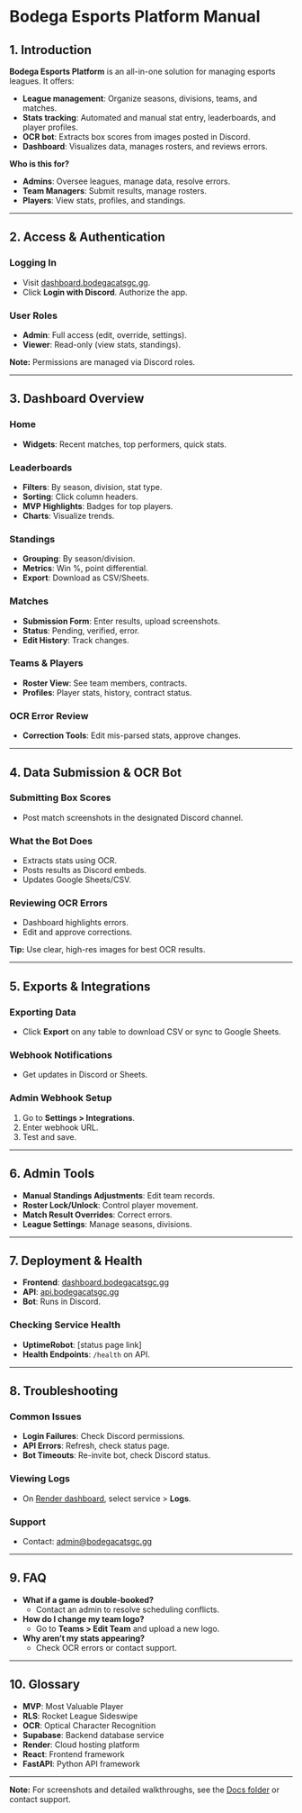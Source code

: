 # Bodega Esports Platform Manual

## 1. Introduction

**Bodega Esports Platform** is an all-in-one solution for managing esports leagues. It offers:

- **League management**: Organize seasons, divisions, teams, and matches.
- **Stats tracking**: Automated and manual stat entry, leaderboards, and player profiles.
- **OCR bot**: Extracts box scores from images posted in Discord.
- **Dashboard**: Visualizes data, manages rosters, and reviews errors.

**Who is this for?**

- **Admins**: Oversee leagues, manage data, resolve errors.
- **Team Managers**: Submit results, manage rosters.
- **Players**: View stats, profiles, and standings.

---

## 2. Access & Authentication

### Logging In

- Visit [dashboard.bodegacatsgc.gg](https://dashboard.bodegacatsgc.gg).
- Click **Login with Discord**. Authorize the app.

### User Roles

- **Admin**: Full access (edit, override, settings).
- **Viewer**: Read-only (view stats, standings).

**Note:** Permissions are managed via Discord roles.

---

## 3. Dashboard Overview

### Home

- **Widgets**: Recent matches, top performers, quick stats.

### Leaderboards

- **Filters**: By season, division, stat type.
- **Sorting**: Click column headers.
- **MVP Highlights**: Badges for top players.
- **Charts**: Visualize trends.

### Standings

- **Grouping**: By season/division.
- **Metrics**: Win %, point differential.
- **Export**: Download as CSV/Sheets.

### Matches

- **Submission Form**: Enter results, upload screenshots.
- **Status**: Pending, verified, error.
- **Edit History**: Track changes.

### Teams & Players

- **Roster View**: See team members, contracts.
- **Profiles**: Player stats, history, contract status.

### OCR Error Review

- **Correction Tools**: Edit mis-parsed stats, approve changes.

---

## 4. Data Submission & OCR Bot

### Submitting Box Scores

- Post match screenshots in the designated Discord channel.

### What the Bot Does

- Extracts stats using OCR.
- Posts results as Discord embeds.
- Updates Google Sheets/CSV.

### Reviewing OCR Errors

- Dashboard highlights errors.
- Edit and approve corrections.

**Tip:** Use clear, high-res images for best OCR results.

---

## 5. Exports & Integrations

### Exporting Data

- Click **Export** on any table to download CSV or sync to Google Sheets.

### Webhook Notifications

- Get updates in Discord or Sheets.

### Admin Webhook Setup

1. Go to **Settings > Integrations**.
2. Enter webhook URL.
3. Test and save.

---

## 6. Admin Tools

- **Manual Standings Adjustments**: Edit team records.
- **Roster Lock/Unlock**: Control player movement.
- **Match Result Overrides**: Correct errors.
- **League Settings**: Manage seasons, divisions.

---

## 7. Deployment & Health

- **Frontend**: [dashboard.bodegacatsgc.gg](https://dashboard.bodegacatsgc.gg)
- **API**: [api.bodegacatsgc.gg](https://api.bodegacatsgc.gg)
- **Bot**: Runs in Discord.

### Checking Service Health

- **UptimeRobot**: [status page link]
- **Health Endpoints**: `/health` on API.

---

## 8. Troubleshooting

### Common Issues

- **Login Failures**: Check Discord permissions.
- **API Errors**: Refresh, check status page.
- **Bot Timeouts**: Re-invite bot, check Discord status.

### Viewing Logs

- On [Render dashboard](https://dashboard.render.com), select service > **Logs**.

### Support

- Contact: [admin@bodegacatsgc.gg](mailto:admin@bodegacatsgc.gg)

---

## 9. FAQ

- **What if a game is double-booked?**
  - Contact an admin to resolve scheduling conflicts.
- **How do I change my team logo?**
  - Go to **Teams > Edit Team** and upload a new logo.
- **Why aren’t my stats appearing?**
  - Check OCR errors or contact support.

---

## 10. Glossary

- **MVP**: Most Valuable Player
- **RLS**: Rocket League Sideswipe
- **OCR**: Optical Character Recognition
- **Supabase**: Backend database service
- **Render**: Cloud hosting platform
- **React**: Frontend framework
- **FastAPI**: Python API framework

---

**Note:** For screenshots and detailed walkthroughs, see the [Docs folder](./Docs) or contact support.

